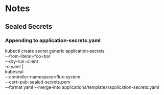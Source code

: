 # Notes
## Sealed Secrets
### Appending to application-secrets.yaml
kubectl create secret generic application-secrets \
    --from-literal=foo=bar \
    --dry-run=client \
    -o yaml | \
    kubeseal \
        --controller-namespace=flux-system \
        --cert=pub-sealed-secrets.pem \
        --format yaml --merge-into applications/templates/application-secrets.yaml